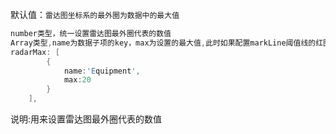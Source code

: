 默认值：`雷达图坐标系的最外圈为数据中的最大值`

```d
number类型，统一设置雷达图最外圈代表的数值
Array类型,name为数据子项的key，max为设置的最大值,此时如果配置markLine阈值线的红圈不会显示，如果markLine单独配置数据子项的阈值，请确保小于radarMax
radarMax: [
        {
            name:'Equipment',
            max:20
        }
    ],
```

说明:用来设置雷达图最外圈代表的数值
